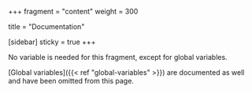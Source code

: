 +++
fragment = "content"
weight = 300

title = "Documentation"

[sidebar]
  sticky = true
+++

No variable is needed for this fragment, except for global variables.

[Global variables]({{< ref "global-variables" >}}) are documented as well and have been omitted from this page.
